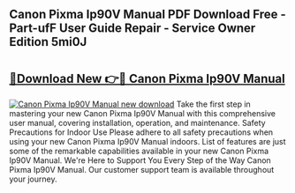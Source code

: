 ## Canon Pixma Ip90V Manual PDF Download Free - Part-ufF User Guide Repair - Service Owner Edition 5mi0J

# <h2><a href="http://bc31231.oget.top/?id=Canon+Pixma+Ip90V+Manual">🔗Download New 👉🔴 Canon Pixma Ip90V Manual</a></h2>

[![Canon Pixma Ip90V Manual new download](https://i.imgur.com/5g1atiW.png)](http://bc31231.oget.top/?id=Canon+Pixma+Ip90V+Manual)
Take the first step in mastering your new Canon Pixma Ip90V Manual with this comprehensive user manual, covering installation, operation, and maintenance. Safety Precautions for Indoor Use Please adhere to all safety precautions when using your new Canon Pixma Ip90V Manual indoors. List of features are just some of the remarkable capabilities available in your new Canon Pixma Ip90V Manual. We're Here to Support You Every Step of the Way Canon Pixma Ip90V Manual. Our customer support team is available throughout your journey.
